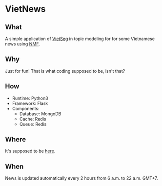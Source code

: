 VietNews
========

## What

A simple application of [VietSeg][1] in topic modeling for for some Vietnamese
news using [NMF][2].

## Why

Just for fun! That is what coding supposed to be, isn't that?

## How

- Runtime: Python3
- Framework: Flask
- Components:
    - Database: MongoDB
    - Cache: Redis
    - Queue: Redis

## Where

It's supposed to be [here][3].

## When

News is updated automatically every 2 hours from 6 a.m. to 22 a.m. GMT+7.

[1]: https://github.com/manhtai/vietseg
[2]: https://en.wikipedia.org/wiki/Non-negative_matrix_factorization
[3]: http://vietnews.herokuapp.com
